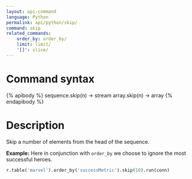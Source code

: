 ```yaml
---
layout: api-command 
language: Python
permalink: api/python/skip/
command: skip 
related_commands:
    order_by: order_by/
    limit: limit/
    '[]': slice/
---
```


# Command syntax #

{% apibody %}
sequence.skip(n) &rarr; stream
array.skip(n) &rarr; array
{% endapibody %}

# Description #

Skip a number of elements from the head of the sequence.

__Example:__ Here in conjunction with `order_by` we choose to ignore the most successful heroes.

```py
r.table('marvel').order_by('successMetric').skip(10).run(conn)
```


